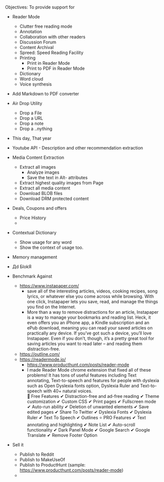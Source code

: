 
Objectives: To provide support for


* Reader Mode
  * Clutter free reading mode
  * Annotation
  * Collaboration with other readers
  * Discussion Forum
  * Content Archival
  * Spreed: Speed Reading Facility
  * Printing
    * Print in Reader Mode
    * Print to PDF in Reader Mode
  * Dictionary
  * Word cloud
  * Voice synthesis
* Add Markdown to PDF converter
* Air Drop Utility
  * Drop a File
  * Drop a URL
  * Drop a note
  * Drop a ..nything
* This day, That year
* Youtube API - Description and other recommendation extraction
* Media Content Extraction
  * Extract all images
    * Analyze images
    * Save the text in Alt- attributes
  * Extract highest quality images from Page
  * Extract all media content
  * Download BLOB files
  * Download DRM protected content
* Deals, Coupons and offers
  * Price History
  * 
* Contextual Dictionary
  * Show usage for any word
  * Show the context of usage too.
* Memory management
* Дd БlokЯ


* Benchmark Against
  * https://www.instapaper.com/
	* save all of the interesting articles, videos, cooking recipes, song lyrics, or whatever else you come across while browsing. With one click, Instapaper lets you save, read, and manage the things you find on the Internet.
	* More than a way to remove distractions for an article, Instapaper is a way to manage your bookmarks and reading list. Heck, it even offers you an iPhone app, a Kindle subscription and an ePub download, meaning you can read your saved articles on practically any device. If you’ve got such a device, you’ll love Instapaper. Even if you don’t, though, it’s a pretty great tool for saving articles you want to read later – and reading them distraction-free.
  * https://outline.com/
  * https://readermode.io/
    * https://www.producthunt.com/posts/reader-mode
    * I made Reader Mode chrome extension that fixed all of these problems! It has tons of useful features including Text annotating, Text-to-speech and features for people with dyslexia such as Open Dyslexia fonts option, Dyslexia Ruler and Text-to-speech with 40+ natural voices.  
		🎁  Free Features
			✔ Distraction-free and ad-free reading
			✔ Theme customization
			✔ Custom CSS
			✔ Print pages
			✔ Fullscreen mode
			✔ Auto-run ability
			✔ Deletion of unwanted elements
			✔ Save edited pages
			✔ Share To Twitter
			✔ Dyslexia Fonts
			✔ Dyslexia Ruler
			✔ Text To Speech
			✔ Outlines
		⭐️ PRO Features
			✔  Text annotating and highlighting
			✔  Note List
			✔  Auto-scroll functionality
			✔  Dark Panel Mode
			✔  Google Search
			✔  Google Translate
			✔  Remove Footer Option

* Sell it
  * Publish to Reddit
  * Publish to MakeUseOf
  * Publish to ProductHunt (sample: https://www.producthunt.com/posts/reader-mode)
  * 
